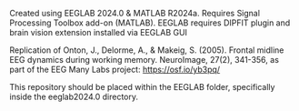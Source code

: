 Created using  EEGLAB 2024.0 & MATLAB R2024a.
Requires Signal Processing Toolbox add-on (MATLAB).
EEGLAB requires DIPFIT plugin and brain vision extension installed via EEGLAB GUI 

Replication of Onton, J., Delorme, A., & Makeig, S. (2005). Frontal midline EEG dynamics during working memory. NeuroImage, 27(2), 341-356, as part of the EEG Many Labs project: https://osf.io/yb3pq/

This repository should be placed within the EEGLAB folder, specifically inside the eeglab2024.0 directory. 
